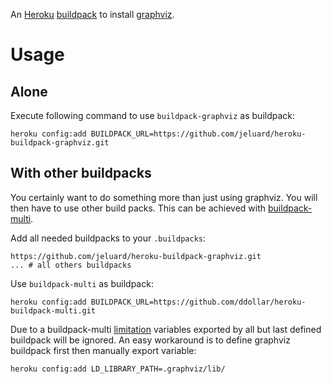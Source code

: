 An [Heroku](http://www.heroku.com/) [buildpack](https://devcenter.heroku.com/articles/buildpack-api) to install [graphviz](http://www.graphviz.org/).

# Usage

## Alone

Execute following command to use `buildpack-graphviz` as buildpack:

```
heroku config:add BUILDPACK_URL=https://github.com/jeluard/heroku-buildpack-graphviz.git
```

## With other buildpacks

You certainly want to do something more than just using graphviz. You will then have to use other build packs. This can be achieved with [buildpack-multi](https://github.com/ddollar/heroku-buildpack-multi).

Add all needed buildpacks to your `.buildpacks`:

```
https://github.com/jeluard/heroku-buildpack-graphviz.git
... # all others buildpacks
```

Use `buildpack-multi` as buildpack:

```
heroku config:add BUILDPACK_URL=https://github.com/ddollar/heroku-buildpack-multi.git
```

Due to a buildpack-multi [limitation](https://github.com/ddollar/heroku-buildpack-multi/issues/5) variables exported by all but last defined buildpack will be ignored.
An easy workaround is to define graphviz buildpack first then manually export variable:

```
heroku config:add LD_LIBRARY_PATH=.graphviz/lib/
```
